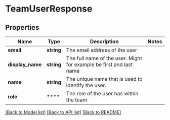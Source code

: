 # TeamUserResponse

## Properties
Name | Type | Description | Notes
------------ | ------------- | ------------- | -------------
**email** | **string** | The email address of the user | 
**display_name** | **string** | The full name of the user. Might for example be first and last name | 
**name** | **string** | The unique name that is used to identify the user. | 
**role** | **** | The role of the user has within the team | 

[[Back to Model list]](../README.md#documentation-for-models) [[Back to API list]](../README.md#documentation-for-api-endpoints) [[Back to README]](../README.md)

